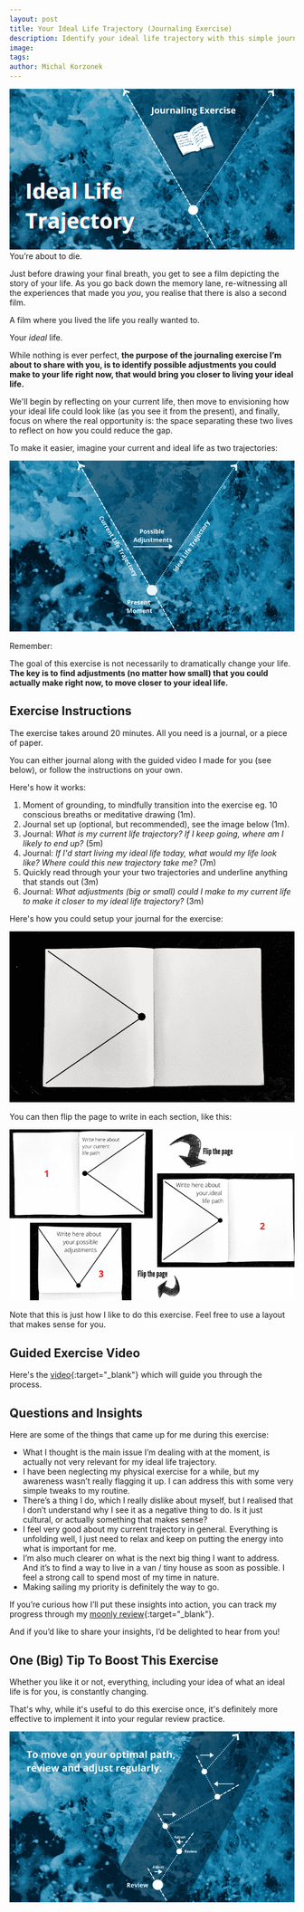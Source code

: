 ```yaml
---
layout: post
title: Your Ideal Life Trajectory (Journaling Exercise)
description: Identify your ideal life trajectory with this simple journaling exercise, and find tweaks to make it your reality.
image: 
tags:
author: Michal Korzonek
---
```

![Your Ideal Life Trajectory](/assets/ideal-life-trajectory-1.png)
You’re about to die.

Just before drawing your final breath, you get to see a film depicting the story of your life. As you go back down the memory lane, re-witnessing all the experiences that made you *you*, you realise that there is also a second film.

A film where you lived the life you really wanted to.

Your _ideal_ life.

While nothing is ever perfect, **the purpose of the journaling exercise I’m about to share with you, is to identify possible adjustments you could make to your life right now, that would bring you closer to living your ideal life.**

We'll begin by reflecting on your current life, then move to envisioning how your ideal life could look like (as you see it from the present), and finally, focus on where the real opportunity is: the space separating these two lives to reflect on how you could reduce the gap.

To make it easier, imagine your current and ideal life as two trajectories:

![Current trajectory and possible adjustment](/assets/ideal-life-trajectory-adjust.png)

Remember:

The goal of this exercise is not necessarily to dramatically change your life. **The key is to find adjustments (no matter how small) that you could actually make right now, to move closer to your ideal life.**

## Exercise Instructions

The exercise takes around 20 minutes. All you need is a journal, or a piece of paper.

You can either journal along with the guided video I made for you (see below), or follow the instructions on your own.

Here's how it works:

1.  Moment of grounding, to mindfully transition into the exercise eg. 10 conscious breaths or meditative drawing (1m).
2.  Journal set up (optional, but recommended), see the image below (1m).
3.  Journal: _What is my current life trajectory? If I keep going, where am I likely to end up?_ (5m)
4.  Journal: _If I'd start living my ideal life today, what would my life look like? Where could this new trajectory take me?_ (7m)
5.  Quickly read through your your two trajectories and underline anything that stands out (3m)
6.  Journal: _What adjustments (big or small) could I make to my current life to make it closer to my ideal life trajectory?_ (3m)

Here's how you could setup your journal for the exercise:

![Setting up your journal for this exercisel](/assets/ideal-life-trajectory-empty.png)

You can then flip the page to write in each section, like this:

![How to flip your journal](/assets/ideal-life-trajectory-flip.png)

Note that this is just how I like to do this exercise. Feel free to use a layout that makes sense for you.

## Guided Exercise Video

Here's the [video](https://youtu.be/M6Bv4KPFZ2U){:target="_blank"} which will guide you through the process.

## Questions and Insights

Here are some of the things that came up for me during this exercise:

-   What I thought is the main issue I’m dealing with at the moment, is actually not very relevant for my ideal life trajectory.
-   I have been neglecting my physical exercise for a while, but my awareness wasn’t really flagging it up. I can address this with some very simple tweaks to my routine.
-   There’s a thing I do, which I really dislike about myself, but I realised that I don’t understand why I see it as a negative thing to do. Is it just cultural, or actually something that makes sense?
-   I feel very good about my current trajectory in general. Everything is unfolding well, I just need to relax and keep on putting the energy into what is important for me.
-   I’m also much clearer on what is the next big thing I want to address. And it’s to find a way to live in a van / tiny house as soon as possible. I feel a strong call to spend most of my time in nature.
-   Making sailing my priority is definitely the way to go.

If you’re curious how I’ll put these insights into action, you can track my progress through my [moonly review](https://michalkorzonek.substack.com){:target="_blank"}.

And if you’d like to share your insights, I’d be delighted to hear from you!

## One (Big) Tip To Boost This Exercise

Whether you like it or not, everything, including your idea of what an ideal life is for you, is constantly changing.

That's why, while it's useful to do this exercise once, it's definitely more effective to implement it into your regular review practice.

![Review your trajectory regularly](/assets/ideal-life-trajectory-review.png)
